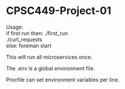 # CPSC449-Project-01
Usage:<br /> 
  if first run then:
    ./first_run <br /> 
    ./curl_requests <br />
  else:
    foreman start <br /> 

This will run all microservices once.

The .env is a global environment file.

Procfile can set environment variables per line.
